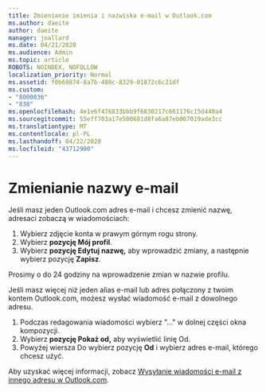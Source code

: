```yaml
---
title: Zmienianie imienia i nazwiska e-mail w Outlook.com
ms.author: daeite
author: daeite
manager: joallard
ms.date: 04/21/2020
ms.audience: Admin
ms.topic: article
ROBOTS: NOINDEX, NOFOLLOW
localization_priority: Normal
ms.assetid: f0b69874-8a7b-480c-8329-01872c6c21df
ms.custom:
- "8000036"
- "838"
ms.openlocfilehash: 4e1e6f476833bbb9f6830217c661176c15d440a4
ms.sourcegitcommit: 55eff703a17e500681d8fa6a87eb067019ade3cc
ms.translationtype: MT
ms.contentlocale: pl-PL
ms.lasthandoff: 04/22/2020
ms.locfileid: "43712900"
---
```

# <a name="change-your-email-name"></a>Zmienianie nazwy e-mail

Jeśli masz jeden Outlook.com adres e-mail i chcesz zmienić nazwę, adresaci zobaczą w wiadomościach:
  
1. Wybierz zdjęcie konta w prawym górnym rogu strony.
2. Wybierz **pozycję Mój profil**.
3. Wybierz **pozycję Edytuj nazwę,** aby wprowadzić zmiany, a następnie wybierz pozycję **Zapisz**.

Prosimy o do 24 godziny na wprowadzenie zmian w nazwie profilu.
  
Jeśli masz więcej niż jeden alias e-mail lub adres połączony z twoim kontem Outlook.com, możesz wysłać wiadomość e-mail z dowolnego adresu.
  
1. Podczas redagowania wiadomości wybierz "..." w dolnej części okna kompozycji.
1. Wybierz **pozycję Pokaż od,** aby wyświetlić linię Od.
1. Powyżej wiersza Do wybierz pozycję **Od** i wybierz adres e-mail, którego chcesz użyć.

Aby uzyskać więcej informacji, zobacz [Wysyłanie wiadomości e-mail z innego adresu w Outlook.com](https://support.office.com/article/ccba89cb-141c-4a36-8c56-6d16a8556d2e?wt.mc_id=Office_Outlook_com_Alchemy).